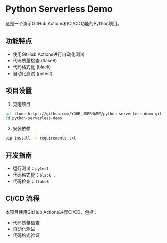 # Python Serverless Demo

这是一个演示GitHub Actions和CI/CD功能的Python项目。

## 功能特点

- 使用GitHub Actions进行自动化测试
- 代码质量检查 (flake8)
- 代码格式化 (black)
- 自动化测试 (pytest)

## 项目设置

1. 克隆项目
```bash
git clone https://github.com/YOUR_USERNAME/python-serverless-demo.git
cd python-serverless-demo
```

2. 安装依赖
```bash
pip install -r requirements.txt
```

## 开发指南

- 运行测试：`pytest`
- 代码格式化：`black .`
- 代码检查：`flake8`

## CI/CD 流程

本项目使用GitHub Actions进行CI/CD，包括：
- 代码质量检查
- 自动化测试
- 代码格式验证 